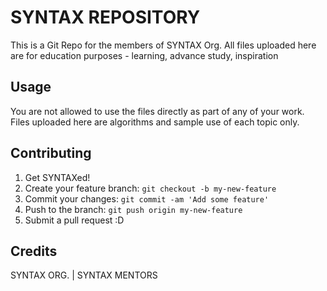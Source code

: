 # SYNTAX REPOSITORY
This is a Git Repo for the members of SYNTAX Org.
All files uploaded here are for education purposes - learning, advance study, inspiration

## Usage
You are not allowed to use the files directly as part of any of your work.
Files uploaded here are algorithms and sample use of each topic only.

## Contributing
1. Get SYNTAXed!
2. Create your feature branch: `git checkout -b my-new-feature`
3. Commit your changes: `git commit -am 'Add some feature'`
4. Push to the branch: `git push origin my-new-feature`
5. Submit a pull request :D

## Credits
SYNTAX ORG. | SYNTAX MENTORS
